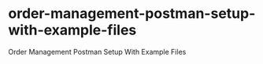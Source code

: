 # order-management-postman-setup-with-example-files
Order Management Postman Setup With Example Files
